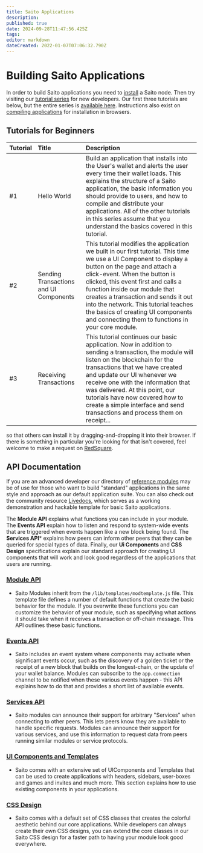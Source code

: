 ```yaml
---
title: Saito Applications
description: 
published: true
date: 2024-09-28T11:47:56.425Z
tags: 
editor: markdown
dateCreated: 2022-01-07T07:06:32.790Z
---
```


# Building Saito Applications

In order to build Saito applications you need to [install](/en/tech/installation) a Saito node. Then try visiting our [tutorial series](/tech/tutorials) for new developers. Our first three tutorials are below, but the entire series is [available here](/tech/tutorials). Instructions also exist on [compiling applications](/tech/compile) for installation in browsers.

## Tutorials for Beginners

| Tutorial    | Title | Description |
|:----------- |:----- |:----------- |
| #1          | Hello World | Build an application that installs into the User's wallet and alerts the user every time their wallet loads. This explains the structure of a Saito application, the basic information you should provide to users, and how to compile and distribute your applications. All of the other tutorials in this series assume that you understand the basics covered in this tutorial. |
| #2          | Sending Transactions and UI Components | This tutorial modifies the application we built in our first tutorial. This time we use a UI Component to display a button on the page and attach a click-event. When the button is clicked, this event first and calls a function inside our module that creates a transaction and sends it out into the network. This tutorial teaches the basics of creating UI components and connecting them to functions in your core module. |
| #3          | Receiving Transactions | This tutorial continues our basic application. Now in addition to sending a transaction, the module will listen on the blockchain for the transactions that we have created and update our UI whenever we receive one with the information that was delivered. At this point, our tutorials have now covered how to create a simple interface and send transactions and process them on receipt... |

 so that others can install it by dragging-and-dropping it into their browser. If there is something in particular you're looking for that isn't covered, feel welcome to make a request on [RedSquare](https://saito.io/redsquare).

## API Documentation

If you are an advanced developer our directory of [reference modules](https://github.com/SaitoTech/saito-lite-rust/tree/master/mods) may be of use for those who want to build "standard" applications in the same style and approach as our default application suite. You can also check out the community resource [Livedocs](https://github.com/mat888/saito-livedocs), which serves as a working demonstration and hackable template for basic Saito applications.

The **Module API** explains what functions you can include in your module. The **Events API** explain how to listen and respond to system-wide events that are triggered when events happen like a new block being found. The **Services API*** explains how peers can inform other peers that they can be queried for special types of data. Finally, our **Ui Components** and **CSS Design** specifications explain our standard approach for creating UI components that will work and look good regardless of the applications that users are running.

### [Module API](/tech/applications/module-api)
* Saito Modules inherit from the ```/lib/templates/modtemplate.js``` file. This template file defines a number of default functions that create the basic behavior for the module. If you overwrite these functions you can customize the behavior of your module, such as specifying what actions it should take when it receives a transaction or off-chain message. This API outlines these basic functions.

### [Events API](/tech/applications/events-api)
* Saito includes an event system where components may activate when significant events occur, such as the discovery of a golden ticket or the receipt of a new block that builds on the longest-chain, or the update of your wallet balance. Modules can subscribe to the ```app.connection``` channel to be notified when these various events happen - this API explains how to do that and provides a short list of available events.

### [Services API](/tech/applications/services-api)
* Saito modules can announce their support for arbitrary "Services" when connecting to other peers. This lets peers know they are available to handle specific requests. Modules can announce their support for various services, and use this information to request data from peers running similar modules or service protocols. 

### [UI Components and Templates](/tech/applications/ui-components)
* Saito comes with an extensive set of UIComponents and Templates that can be used to create applications with headers, sidebars, user-boxes and games and invites and much more. This section explains how to use existing components in your applications.

### [CSS Design](/tech/applications/saito-css)
* Saito comes with a default set of CSS classes that creates the colorful aesthetic behind our core applications. While developers can always create their own CSS designs, you can extend the core classes in our Saito CSS design for a faster path to having your module look good everywhere.


